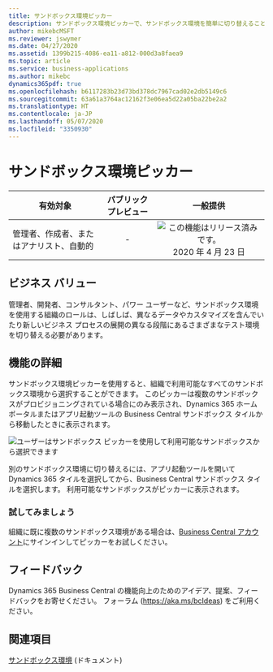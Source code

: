 ```yaml
---
title: サンドボックス環境ピッカー
description: サンドボックス環境ピッカーで、サンドボックス環境を簡単に切り替えることができます。
author: mikebcMSFT
ms.reviewer: jswymer
ms.date: 04/27/2020
ms.assetid: 1399b215-4086-ea11-a812-000d3a8faea9
ms.topic: article
ms.service: business-applications
ms.author: mikebc
dynamics365pdf: true
ms.openlocfilehash: b6117283b23d73bd378dc7967cad02e2db5149c6
ms.sourcegitcommit: 63a61a3764ac12162f3e06ea5d22a05ba22be2a2
ms.translationtype: HT
ms.contentlocale: ja-JP
ms.lasthandoff: 05/07/2020
ms.locfileid: "3350930"
---
```

# <a name="sandbox-environment-picker"></a>サンドボックス環境ピッカー


| 有効対象    |  パブリック プレビュー | 一般提供 | 
| ---------- | :----------: |:----------: |
|管理者、作成者、またはアナリスト、自動的|-| ![この機能はリリース済みです。](/dynamics365-release-plan/media/green-checkmark.png "この機能はリリース済みです。") 2020 年 4 月 23 日|


## <a name="business-value"></a>ビジネス バリュー
<!-- bv start -->
管理者、開発者、コンサルタント、パワー ユーザーなど、サンドボックス環境を使用する組織のロールは、しばしば、異なるデータやカスタマイズを含んでいたり新しいビジネス プロセスの展開の異なる段階にあるさまざまなテスト環境を切り替える必要があります。
<!-- bv end -->



## <a name="feature-details"></a>機能の詳細
<!--feature detail start -->
サンドボックス環境ピッカーを使用すると、組織で利用可能なすべてのサンドボックス環境から選択することができます。 このピッカーは複数のサンドボックスがプロビジョニングされている場合にのみ表示され、Dynamics 365 ホーム ポータルまたはアプリ起動ツールの Business Central サンドボックス タイルから移動したときに表示されます。

![ユーザーはサンドボックス ピッカーを使用して利用可能なサンドボックスから選択できます](media/sandbox-picker-3000x1878.png "ユーザーはサンドボックス ピッカーを使用して利用可能なサンドボックスから選択できます")

別のサンドボックス環境に切り替えるには、アプリ起動ツールを開いて Dynamics 365 タイルを選択してから、Business Central サンドボックス タイルを選択します。 利用可能なサンドボックスがピッカーに表示されます。

### <a name="try-it-out"></a>試してみましょう
組織に既に複数のサンドボックス環境がある場合は、[Business Central アカウント](https://businesscentral.dynamics.com?sandbox=true)にサインインしてピッカーをお試しください。  

<!--feature detail end -->






## <a name="tell-us-what-you-think"></a>フィードバック
Dynamics 365 Business Central の機能向上のためのアイデア、提案、フィードバックをお寄せください。 フォーラム (https://aka.ms/bcIdeas) をご利用ください。




## <a name="see-also"></a>関連項目

<!--docs start-->
[サンドボックス環境](https://docs.microsoft.com/dynamics365/business-central/dev-itpro/administration/environment-types#sandbox-environments) (ドキュメント)
<!--docs end-->
